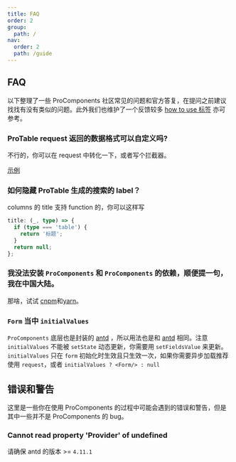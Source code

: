 ```yaml
---
title: FAQ
order: 2
group:
  path: /
nav:
  order: 2
  path: /guide
---
```


## FAQ

以下整理了一些 ProComponents 社区常见的问题和官方答复，在提问之前建议找找有没有类似的问题。此外我们也维护了一个反馈较多 [how to use 标签](https://github.com/ant-design/pro-components/issues?q=is%3Aissue+label%3A%22%F0%9F%A4%B7%F0%9F%8F%BC+How+to+use%22+) 亦可参考。

### ProTable request 返回的数据格式可以自定义吗?

不行的，你可以在 request 中转化一下，或者写个拦截器。

[示例](https://beta-pro.ant.design/docs/request-cn)

### 如何隐藏 ProTable 生成的搜索的 label？

columns 的 title 支持 function 的，你可以这样写

```typescript
title: (_, type) => {
  if (type === 'table') {
    return '标题';
  }
  return null;
};
```

### 我没法安装 `ProComponents` 和 `ProComponents` 的依赖，顺便提一句，我在中国大陆。

那啥，试试 [cnpm](http://npm.taobao.org/)和[yarn](https://www.npmjs.com/package/yarn)。

### `Form` 当中 `initialValues`

`ProComponents` 底层也是封装的 [antd](https://ant.design/index-cn) ，所以用法也是和 [antd](https://ant.design/index-cn) 相同。注意 `initialValues` 不能被 `setState` 动态更新，你需要用 `setFieldsValue` 来更新。 `initialValues` 只在 `form` 初始化时生效且只生效一次，如果你需要异步加载推荐使用 `request`，或者 `initialValues ? <Form/> : null`

## 错误和警告

这里是一些你在使用 ProComponents 的过程中可能会遇到的错误和警告，但是其中一些并不是 ProComponents 的 bug。

### Cannot read property 'Provider' of undefined

请确保 antd 的版本 >= `4.11.1`
